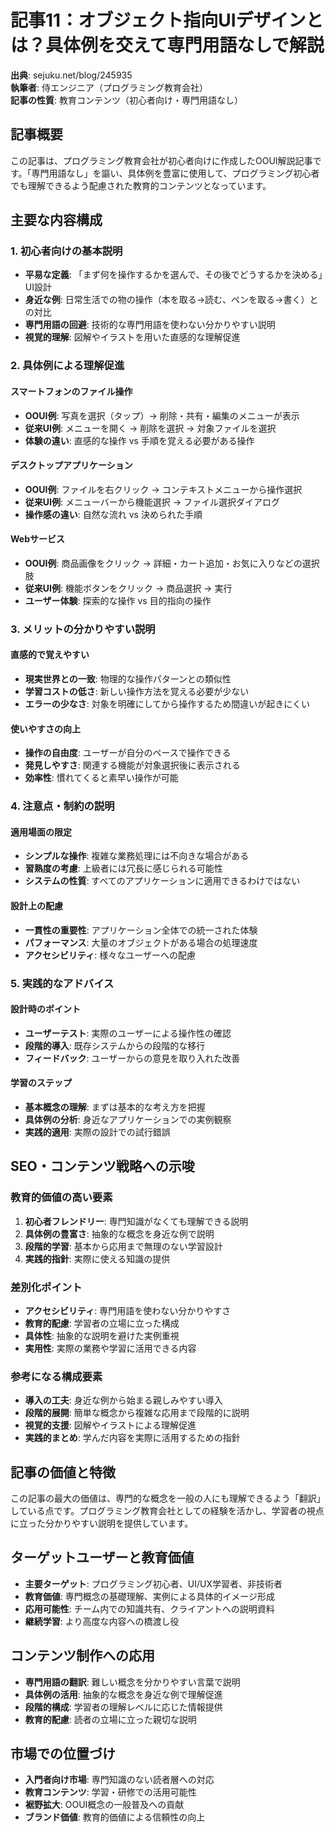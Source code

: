 # 記事11：オブジェクト指向UIデザインとは？具体例を交えて専門用語なしで解説

**出典**: sejuku.net/blog/245935  
**執筆者**: 侍エンジニア（プログラミング教育会社）  
**記事の性質**: 教育コンテンツ（初心者向け・専門用語なし）

## 記事概要
この記事は、プログラミング教育会社が初心者向けに作成したOOUI解説記事です。「専門用語なし」を謳い、具体例を豊富に使用して、プログラミング初心者でも理解できるよう配慮された教育的コンテンツとなっています。

## 主要な内容構成

### 1. 初心者向けの基本説明
- **平易な定義**: 「まず何を操作するかを選んで、その後でどうするかを決める」UI設計
- **身近な例**: 日常生活での物の操作（本を取る→読む、ペンを取る→書く）との対比
- **専門用語の回避**: 技術的な専門用語を使わない分かりやすい説明
- **視覚的理解**: 図解やイラストを用いた直感的な理解促進

### 2. 具体例による理解促進

#### スマートフォンのファイル操作
- **OOUI例**: 写真を選択（タップ）→ 削除・共有・編集のメニューが表示
- **従来UI例**: メニューを開く → 削除を選択 → 対象ファイルを選択
- **体験の違い**: 直感的な操作 vs 手順を覚える必要がある操作

#### デスクトップアプリケーション
- **OOUI例**: ファイルを右クリック → コンテキストメニューから操作選択
- **従来UI例**: メニューバーから機能選択 → ファイル選択ダイアログ
- **操作感の違い**: 自然な流れ vs 決められた手順

#### Webサービス
- **OOUI例**: 商品画像をクリック → 詳細・カート追加・お気に入りなどの選択肢
- **従来UI例**: 機能ボタンをクリック → 商品選択 → 実行
- **ユーザー体験**: 探索的な操作 vs 目的指向の操作

### 3. メリットの分かりやすい説明

#### 直感的で覚えやすい
- **現実世界との一致**: 物理的な操作パターンとの類似性
- **学習コストの低さ**: 新しい操作方法を覚える必要が少ない
- **エラーの少なさ**: 対象を明確にしてから操作するため間違いが起きにくい

#### 使いやすさの向上
- **操作の自由度**: ユーザーが自分のペースで操作できる
- **発見しやすさ**: 関連する機能が対象選択後に表示される
- **効率性**: 慣れてくると素早い操作が可能

### 4. 注意点・制約の説明

#### 適用場面の限定
- **シンプルな操作**: 複雑な業務処理には不向きな場合がある
- **習熟度の考慮**: 上級者には冗長に感じられる可能性
- **システムの性質**: すべてのアプリケーションに適用できるわけではない

#### 設計上の配慮
- **一貫性の重要性**: アプリケーション全体での統一された体験
- **パフォーマンス**: 大量のオブジェクトがある場合の処理速度
- **アクセシビリティ**: 様々なユーザーへの配慮

### 5. 実践的なアドバイス

#### 設計時のポイント
- **ユーザーテスト**: 実際のユーザーによる操作性の確認
- **段階的導入**: 既存システムからの段階的な移行
- **フィードバック**: ユーザーからの意見を取り入れた改善

#### 学習のステップ
- **基本概念の理解**: まずは基本的な考え方を把握
- **具体例の分析**: 身近なアプリケーションでの実例観察
- **実践的適用**: 実際の設計での試行錯誤

## SEO・コンテンツ戦略への示唆

### 教育的価値の高い要素
1. **初心者フレンドリー**: 専門知識がなくても理解できる説明
2. **具体例の豊富さ**: 抽象的な概念を身近な例で説明
3. **段階的学習**: 基本から応用まで無理のない学習設計
4. **実践的指針**: 実際に使える知識の提供

### 差別化ポイント
- **アクセシビリティ**: 専門用語を使わない分かりやすさ
- **教育的配慮**: 学習者の立場に立った構成
- **具体性**: 抽象的な説明を避けた実例重視
- **実用性**: 実際の業務や学習に活用できる内容

### 参考になる構成要素
- **導入の工夫**: 身近な例から始まる親しみやすい導入
- **段階的展開**: 簡単な概念から複雑な応用まで段階的に説明
- **視覚的支援**: 図解やイラストによる理解促進
- **実践的まとめ**: 学んだ内容を実際に活用するための指針

## 記事の価値と特徴
この記事の最大の価値は、専門的な概念を一般の人にも理解できるよう「翻訳」している点です。プログラミング教育会社としての経験を活かし、学習者の視点に立った分かりやすい説明を提供しています。

## ターゲットユーザーと教育価値
- **主要ターゲット**: プログラミング初心者、UI/UX学習者、非技術者
- **教育価値**: 専門概念の基礎理解、実例による具体的イメージ形成
- **応用可能性**: チーム内での知識共有、クライアントへの説明資料
- **継続学習**: より高度な内容への橋渡し役

## コンテンツ制作への応用
- **専門用語の翻訳**: 難しい概念を分かりやすい言葉で説明
- **具体例の活用**: 抽象的な概念を身近な例で理解促進
- **段階的構成**: 学習者の理解レベルに応じた情報提供
- **教育的配慮**: 読者の立場に立った親切な説明

## 市場での位置づけ
- **入門者向け市場**: 専門知識のない読者層への対応
- **教育コンテンツ**: 学習・研修での活用可能性
- **裾野拡大**: OOUI概念の一般普及への貢献
- **ブランド価値**: 教育的価値による信頼性の向上 